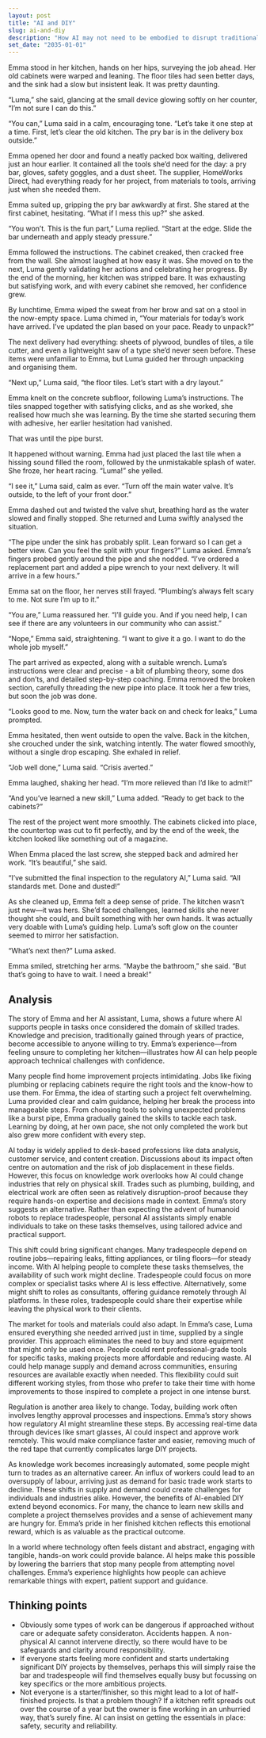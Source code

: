 ```yaml
---
layout: post
title: "AI and DIY"
slug: ai-and-diy
description: "How AI may not need to be embodied to disrupt traditional trades"
set_date: "2035-01-01"
---
```


Emma stood in her kitchen, hands on her hips, surveying the job ahead. Her old cabinets were warped and leaning. The floor tiles had seen better days, and the sink had a slow but insistent leak. It was pretty daunting.

“Luma,” she said, glancing at the small device glowing softly on her counter, “I’m not sure I can do this.”

“You can,” Luma said in a calm, encouraging tone. “Let’s take it one step at a time. First, let’s clear the old kitchen. The pry bar is in the delivery box outside.”

Emma opened her door and found a neatly packed box waiting, delivered just an hour earlier. It contained all the tools she’d need for the day: a pry bar, gloves, safety goggles, and a dust sheet. The supplier, HomeWorks Direct, had everything ready for her project, from materials to tools, arriving just when she needed them.

Emma suited up, gripping the pry bar awkwardly at first. She stared at the first cabinet, hesitating. “What if I mess this up?” she asked.

“You won’t. This is the fun part,” Luma replied. “Start at the edge. Slide the bar underneath and apply steady pressure.”

Emma followed the instructions. The cabinet creaked, then cracked free from the wall. She almost laughed at how easy it was. She moved on to the next, Luma gently validating her actions and celebrating her progress. By the end of the morning, her kitchen was stripped bare. It was exhausting but satisfying work, and with every cabinet she removed, her confidence grew.

By lunchtime, Emma wiped the sweat from her brow and sat on a stool in the now-empty space. Luma chimed in, “Your materials for today’s work have arrived. I’ve updated the plan based on your pace. Ready to unpack?”

The next delivery had everything: sheets of plywood, bundles of tiles, a tile cutter, and even a lightweight saw of a type she’d never seen before. These items were unfamiliar to Emma, but Luma guided her through unpacking and organising them.

“Next up,” Luma said, “the floor tiles. Let’s start with a dry layout.”

Emma knelt on the concrete subfloor, following Luma’s instructions. The tiles snapped together with satisfying clicks, and as she worked, she realised how much she was learning. By the time she started securing them with adhesive, her earlier hesitation had vanished.

That was until the pipe burst.

It happened without warning. Emma had just placed the last tile when a hissing sound filled the room, followed by the unmistakable splash of water. She froze, her heart racing. “Luma!” she yelled.

“I see it,” Luma said, calm as ever. “Turn off the main water valve. It’s outside, to the left of your front door.”

Emma dashed out and twisted the valve shut, breathing hard as the water slowed and finally stopped. She returned and Luma swiftly analysed the situation.

“The pipe under the sink has probably split. Lean forward so I can get a better view. Can you feel the split with your fingers?” Luma asked. Emma’s fingers probed gently around the pipe and she nodded. “I’ve ordered a replacement part and added a pipe wrench to your next delivery. It will arrive in a few hours.”

Emma sat on the floor, her nerves still frayed. “Plumbing’s always felt scary to me. Not sure I’m up to it.”

“You are,” Luma reassured her. “I’ll guide you. And if you need help, I can see if there are any volunteers in our community who can assist.”

“Nope,” Emma said, straightening. “I want to give it a go. I want to do the whole job myself.”

The part arrived as expected, along with a suitable wrench. Luma’s instructions were clear and precise - a bit of plumbing theory, some dos and don’ts, and detailed step-by-step coaching. Emma removed the broken section, carefully threading the new pipe into place. It took her a few tries, but soon the job was done.

“Looks good to me. Now, turn the water back on and check for leaks,” Luma prompted.

Emma hesitated, then went outside to open the valve. Back in the kitchen, she crouched under the sink, watching intently. The water flowed smoothly, without a single drop escaping. She exhaled in relief.

“Job well done,” Luma said. “Crisis averted.”

Emma laughed, shaking her head. “I’m more relieved than I’d like to admit!”

“And you’ve learned a new skill,” Luma added. “Ready to get back to the cabinets?”

The rest of the project went more smoothly. The cabinets clicked into place, the countertop was cut to fit perfectly, and by the end of the week, the kitchen looked like something out of a magazine.

When Emma placed the last screw, she stepped back and admired her work. “It’s beautiful,” she said.

“I’ve submitted the final inspection to the regulatory AI,” Luma said. “All standards met. Done and dusted!”

As she cleaned up, Emma felt a deep sense of pride. The kitchen wasn’t just new—it was hers. She’d faced challenges, learned skills she never thought she could, and built something with her own hands. It was actually very doable with Luma’s guiding help. Luma’s soft glow on the counter seemed to mirror her satisfaction.

“What’s next then?” Luma asked.

Emma smiled, stretching her arms. “Maybe the bathroom,” she said. “But that’s going to have to wait. I need a break!”

## Analysis

The story of Emma and her AI assistant, Luma, shows a future where AI supports people in tasks once considered the domain of skilled trades. Knowledge and precision, traditionally gained through years of practice, become accessible to anyone willing to try. Emma’s experience—from feeling unsure to completing her kitchen—illustrates how AI can help people approach technical challenges with confidence.

Many people find home improvement projects intimidating. Jobs like fixing plumbing or replacing cabinets require the right tools and the know-how to use them. For Emma, the idea of starting such a project felt overwhelming. Luma provided clear and calm guidance, helping her break the process into manageable steps. From choosing tools to solving unexpected problems like a burst pipe, Emma gradually gained the skills to tackle each task. Learning by doing, at her own pace, she not only completed the work but also grew more confident with every step.

AI today is widely applied to desk-based professions like data analysis, customer service, and content creation. Discussions about its impact often centre on automation and the risk of job displacement in these fields. However, this focus on knowledge work overlooks how AI could change industries that rely on physical skill. Trades such as plumbing, building, and electrical work are often seen as relatively disruption-proof because they require hands-on expertise and decisions made in context. Emma’s story suggests an alternative. Rather than expecting the advent of humanoid robots to replace tradespeople, personal AI assistants simply enable individuals to take on these tasks themselves, using tailored advice and practical support.

This shift could bring significant changes. Many tradespeople depend on routine jobs—repairing leaks, fitting appliances, or tiling floors—for steady income. With AI helping people to complete these tasks themselves, the availability of such work might decline. Tradespeople could focus on more complex or specialist tasks where AI is less effective. Alternatively, some might shift to roles as consultants, offering guidance remotely through AI platforms. In these roles, tradespeople could share their expertise while leaving the physical work to their clients.

The market for tools and materials could also adapt. In Emma’s case, Luma ensured everything she needed arrived just in time, supplied by a single provider. This approach eliminates the need to buy and store equipment that might only be used once. People could rent professional-grade tools for specific tasks, making projects more affordable and reducing waste. AI could help manage supply and demand across communities, ensuring resources are available exactly when needed. This flexibility could suit different working styles, from those who prefer to take their time with home improvements to those inspired to complete a project in one intense burst.

Regulation is another area likely to change. Today, building work often involves lengthy approval processes and inspections. Emma’s story shows how regulatory AI might streamline these steps. By accessing real-time data through devices like smart glasses, AI could inspect and approve work remotely. This would make compliance faster and easier, removing much of the red tape that currently complicates large DIY projects.

As knowledge work becomes increasingly automated, some people might turn to trades as an alternative career. An influx of workers could lead to an oversupply of labour, arriving just as demand for basic trade work starts to decline. These shifts in supply and demand could create challenges for individuals and industries alike. However, the benefits of AI-enabled DIY extend beyond economics. For many, the chance to learn new skills and complete a project themselves provides and a sense of achievement many are hungry for. Emma’s pride in her finished kitchen reflects this emotional reward, which is as valuable as the practical outcome.

In a world where technology often feels distant and abstract, engaging with tangible, hands-on work could provide balance. AI helps make this possible by lowering the barriers that stop many people from attempting novel challenges. Emma’s experience highlights how people can achieve remarkable things with expert, patient support and guidance.

## Thinking points

* Obviously some types of work can be dangerous if approached without care or adequate safety consideraton. Accidents happen. A non-physical AI cannot intervene directly, so there would have to be safeguards and clarity around responsibility.
* If everyone starts feeling more confident and starts undertaking significant DIY projects by themselves, perhaps this will simply raise the bar and tradespeople will find themselves equally busy but focussing on key specifics or the more ambitious projects.
* Not everyone is a starter/finisher, so this might lead to a lot of half-finished projects. Is that a problem though? If a kitchen refit spreads out over the course of a year but the owner is fine working in an unhurried way, that’s surely fine. AI can insist on getting the essentials in place: safety, security and reliability.